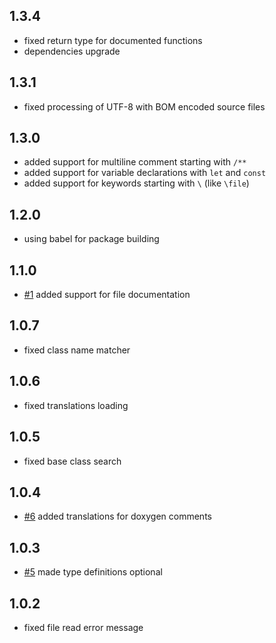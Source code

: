 
## 1.3.4

-  fixed return type for documented functions
-  dependencies upgrade

## 1.3.1

-  fixed processing of UTF-8 with BOM encoded source files

## 1.3.0

-  added support for multiline comment starting with `/**`
-  added support for variable declarations with `let` and `const`
-  added support for keywords starting with `\` (like `\file`)

## 1.2.0

-  using babel for package building

## 1.1.0

-  [#1](https://github.com/dmitrytoropchin/doxyjs/issues/1) added support for file documentation

## 1.0.7

-  fixed class name matcher

## 1.0.6

-  fixed translations loading

## 1.0.5

-  fixed base class search

## 1.0.4

-  [#6](https://github.com/dmitrytoropchin/doxyjs/issues/6) added translations for doxygen comments

## 1.0.3

-  [#5](https://github.com/dmitrytoropchin/doxyjs/issues/5) made type definitions optional

## 1.0.2

-  fixed file read error message

